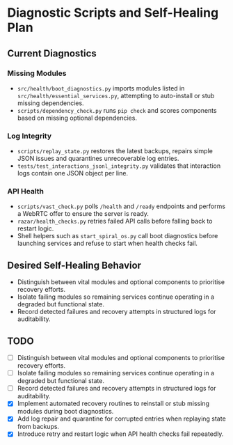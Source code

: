 # Diagnostic Scripts and Self-Healing Plan

## Current Diagnostics

### Missing Modules
- `src/health/boot_diagnostics.py` imports modules listed in `src/health/essential_services.py`, attempting to auto-install or stub missing dependencies.
- `scripts/dependency_check.py` runs `pip check` and scores components based on missing optional dependencies.

### Log Integrity
- `scripts/replay_state.py` restores the latest backups, repairs simple JSON issues and quarantines unrecoverable log entries.
- `tests/test_interactions_jsonl_integrity.py` validates that interaction logs contain one JSON object per line.

### API Health
- `scripts/vast_check.py` polls `/health` and `/ready` endpoints and performs a WebRTC offer to ensure the server is ready.
- `razar/health_checks.py` retries failed API calls before falling back to restart logic.
- Shell helpers such as `start_spiral_os.py` call boot diagnostics before launching services and refuse to start when health checks fail.

## Desired Self-Healing Behavior
- Distinguish between vital modules and optional components to prioritise recovery efforts.
- Isolate failing modules so remaining services continue operating in a degraded but functional state.
- Record detected failures and recovery attempts in structured logs for auditability.

## TODO
- [ ] Distinguish between vital modules and optional components to prioritise recovery efforts.
- [ ] Isolate failing modules so remaining services continue operating in a degraded but functional state.
- [ ] Record detected failures and recovery attempts in structured logs for auditability.
- [x] Implement automated recovery routines to reinstall or stub missing modules during boot diagnostics.
- [x] Add log repair and quarantine for corrupted entries when replaying state from backups.
- [x] Introduce retry and restart logic when API health checks fail repeatedly.
